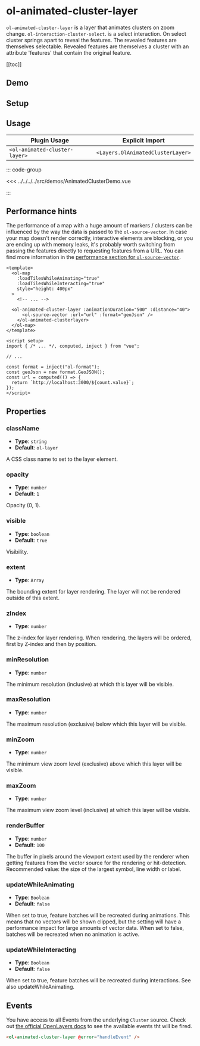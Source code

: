 # ol-animated-cluster-layer

`ol-animated-cluster-layer` is a layer that animates clusters on zoom change.
`ol-interaction-cluster-select`. is a select interaction.
On select cluster springs apart to reveal the features.
The revealed features are themselves selectable.
Revealed features are themselves a cluster with an attribute 'features' that contain the original feature.

[[toc]]

## Demo

<script setup>
import AnimatedClusterDemo from "@demos/AnimatedClusterDemo.vue"
</script>

<ClientOnly>
<AnimatedClusterDemo />
</ClientOnly>

## Setup

<!--@include: ../../layers.plugin.md-->

## Usage

| Plugin Usage                  |          Explicit Import          |
| ----------------------------- | :-------------------------------: |
| `<ol-animated-cluster-layer>` | `<Layers.OlAnimatedClusterLayer>` |

::: code-group

<<< ../../../../src/demos/AnimatedClusterDemo.vue

:::

## Performance hints

The performance of a map with a huge amount of markers / clusters can be influenced by the way the data is passed to the `ol-source-vector`.
In case your map doesn't render correctly, interactive elements are blocking, or you are ending up with memory leaks, it's probably worth switching from passing the features directly to requesting features from a URL.
You can find more information in the [performance section for `ol-source-vector`](../../sources/vector/#performance-hints).

```vue
<template>
  <ol-map
    :loadTilesWhileAnimating="true"
    :loadTilesWhileInteracting="true"
    style="height: 400px"
  >
    <!-- ... -->

  <ol-animated-cluster-layer :animationDuration="500" :distance="40">
      <ol-source-vector :url="url" :format="geoJson" />
    </ol-animated-clusterlayer>
  </ol-map>
</template>

<script setup>
import { /* ... */, computed, inject } from "vue";

// ...

const format = inject("ol-format");
const geoJson = new format.GeoJSON();
const url = computed(() => {
  return `http://localhost:3000/${count.value}`;
});
</script>
```

## Properties

### className

- **Type**: `string`
- **Default**: `ol-layer`

A CSS class name to set to the layer element.

### opacity

- **Type**: `number`
- **Default**: `1`

Opacity (0, 1).

### visible

- **Type**: `boolean`
- **Default**: `true`

Visibility.

### extent

- **Type**: `Array`

The bounding extent for layer rendering. The layer will not be rendered outside of this extent.

### zIndex

- **Type**: `number`

The z-index for layer rendering. When rendering, the layers will be ordered, first by Z-index and then by position.

### minResolution

- **Type**: `number`

The minimum resolution (inclusive) at which this layer will be visible.

### maxResolution

- **Type**: `number`

The maximum resolution (exclusive) below which this layer will be visible.

### minZoom

- **Type**: `number`

The minimum view zoom level (exclusive) above which this layer will be visible.

### maxZoom

- **Type**: `number`

The maximum view zoom level (inclusive) at which this layer will be visible.

### renderBuffer

- **Type**: `number`
- **Default**: `100`

The buffer in pixels around the viewport extent used by the renderer when getting features from the vector source for the rendering or hit-detection. Recommended value: the size of the largest symbol, line width or label.

### updateWhileAnimating

- **Type**: `Boolean`
- **Default**: `false`

When set to true, feature batches will be recreated during animations. This means that no vectors will be shown clipped, but the setting will have a performance impact for large amounts of vector data. When set to false, batches will be recreated when no animation is active.

### updateWhileInteracting

- **Type**: `Boolean`
- **Default**: `false`

When set to true, feature batches will be recreated during interactions. See also updateWhileAnimating.

## Events

You have access to all Events from the underlying `Cluster` source.
Check out [the official OpenLayers docs](https://openlayers.org/en/latest/apidoc/module-ol_source_Cluster-Cluster.html) to see the available events tht will be fired.

```html
<ol-animated-cluster-layer @error="handleEvent" />
```
